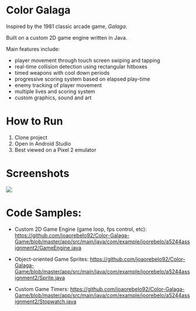 # Color Galaga

Inspired by the 1981 classic arcade game, *Galaga*.  

Built on a custom 2D game engine written in Java.   

Main features include:

* player movement through touch screen swiping and tapping
* real-time collision detection using rectangular hitboxes
* timed weapons with cool down periods
* progressive scoring system based on elapsed play-time
* enemy tracking of player movement
* multiple lives and scoring system
* custom graphics, sound and art

# How to Run

1. Clone project
2. Open in Android Studio
3. Best viewed on a Pixel 2 emulator 

# Screenshots

<img src="screenshots/color-galaga.gif" />

# Code Samples:

* Custom 2D Game Engine (game loop, fps control, etc):  https://github.com/joaorebelo92/Color-Galaga-Game/blob/master/app/src/main/java/com/example/joorebelo/a5244assignment2/GameEngine.java

* Object-oriented Game Sprites: https://github.com/joaorebelo92/Color-Galaga-Game/blob/master/app/src/main/java/com/example/joorebelo/a5244assignment2/Sprite.java

* Custom Game Timers: https://github.com/joaorebelo92/Color-Galaga-Game/blob/master/app/src/main/java/com/example/joorebelo/a5244assignment2/Stopwatch.java
